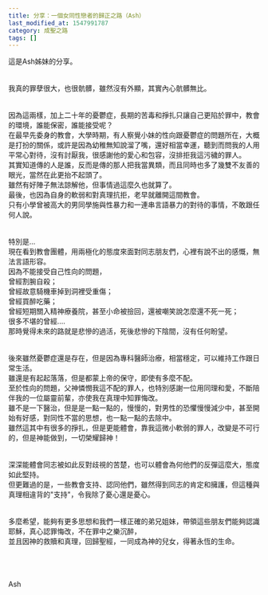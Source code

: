 ```yaml
---
title: 分享：一個女同性戀者的歸正之路（Ash）
last_modified_at: 1547991787
category: 成聖之路
tags: []
---
```


<p>這是Ash姊妹的分享。<br/><!--more--><br/><br/>我真的罪孽很大，也很骯髒，雖然沒有外顯，其實內心骯髒無比。<br/><br/><br/>因為這兩樣，加上二十年的憂鬱症，長期的苦毒和掙扎只讓自己更陷於罪中，教會的環境，誰能保密，誰能接受呢？<br/>在最早先委身的教會，大學時期，有人察覺小妹的性向跟憂鬱症的問題所在，大概是打扮的關係，或許是因為幼稚無知說溜了嘴，還好相當幸運，聽到而問我的人用平常心對待，沒有討厭我，很感謝他的愛心和包容，沒排拒我這污穢的罪人。<br/>其實知道傳的人是誰，反而是傳的那人把我當異類，而且同時也多了幾雙不友善的眼光，當然在此更抬不起頭了。<br/>雖然有好陣子無法諒解他，但事情過這麼久也就算了。<br/>最後，也因為自身的軟弱和對真理抗拒，老早就離開這間教會。<br/>只有小學曾被高大的男同學施與性暴力和一連串言語暴力的對待的事情，不敢跟任何人說。<br/><br/><br/>特別是...<br/>現在看到教會團體，用兩極化的態度來面對同志朋友們，心裡有說不出的感慨，無法言語形容。<br/>因為不能接受自己性向的問題，<br/>曾經割腕自殺；<br/>曾經故意騎機車掉到洞裡受重傷；<br/>曾經買醉吃藥；<br/>曾經短期關入精神療養院，甚至小命被撿回，還被嘲笑說怎麼還不死一死；<br/>很多不堪的曾經....<br/>那時覺得未來的路就是悲慘的過活，死後悲慘的下陰間，沒有任何盼望。<br/><br/><br/>後來雖然憂鬱症還是存在，但是因為專科醫師治療，相當穩定，可以維持工作跟日常生活。<br/>雖還是有起起落落，但是都蒙上帝的保守，即使有多麼不配。<br/>至於性向的問題，父神憐憫我這不配的罪人，也特別感謝一位用同理和愛，不斷陪伴我的一位屬靈前輩，亦使我在真理中知罪悔改。<br/>雖不是一下醫治，但是是一點一點的，慢慢的，對男性的恐懼慢慢減少中，甚至開始有好感，對同性不當的思想，也一點一點的去除中。<br/>雖然這其中有很多的掙扎，但是更能體會，靠我這微小軟弱的罪人，改變是不可行的，但是神能做到，一切榮耀歸神！<br/><br/><br/>深深能體會同志被如此反對歧視的苦楚，也可以體會為何他們的反彈這麼大，態度如此堅持。<br/>但更難過的是，一些教會支持、認同他們，雖然得到同志的肯定和擁護，但這種與真理相違背的"支持"，令我除了憂心還是憂心。<br/><br/><br/>多麼希望，能夠有更多思想和我們一樣正確的弟兄姐妹，帶領這些朋友們能夠認識耶穌，真心認罪悔改，不在罪中之樂沉醉，<br/>並且因神的救贖和真理，回歸聖經，一同成為神的兒女，得著永恆的生命。<br/><br/><br/><br/><br/>Ash<br/><br/><br/><br/><br/><br/><br/><br/>
</p>